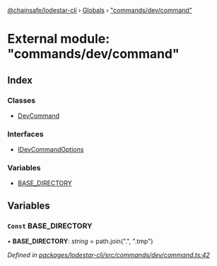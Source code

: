 [@chainsafe/lodestar-cli](../README.md) › [Globals](../globals.md) › ["commands/dev/command"](_commands_dev_command_.md)

# External module: "commands/dev/command"

## Index

### Classes

* [DevCommand](../classes/_commands_dev_command_.devcommand.md)

### Interfaces

* [IDevCommandOptions](../interfaces/_commands_dev_command_.idevcommandoptions.md)

### Variables

* [BASE_DIRECTORY](_commands_dev_command_.md#const-base_directory)

## Variables

### `Const` BASE_DIRECTORY

• **BASE_DIRECTORY**: *string* = path.join(".", ".tmp")

*Defined in [packages/lodestar-cli/src/commands/dev/command.ts:42](https://github.com/ChainSafe/lodestar/blob/905cc824b/packages/lodestar-cli/src/commands/dev/command.ts#L42)*
